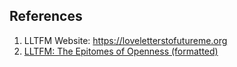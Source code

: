 
## References

1. LLTFM Website: https://loveletterstofutureme.org
2. [LLTFM: The Epitomes of Openness (formatted)](https://loveletterstofutureme.org/epitomes/the-epitomes-openness/)
